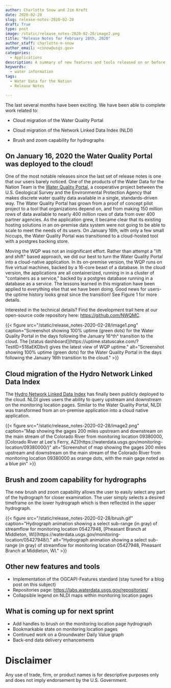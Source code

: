 ```yaml
---
author: Charlotte Snow and Jim Kreft
date: 2020-02-28
slug: release-notes-2020-02-28
draft: True
type: post
image: /static/release_notes-2020-02-28/image2.png
title: "Release Notes for February 28th, 2020"
author_staff: charlotte-m-snow
author_email: <csnow@usgs.gov>
categories:
  - Applications
description: A summary of new features and tools released on or before February 28, 2020
keywords:
  - water information
tags:
  - Water Data for the Nation
  - Release Notes

---
```

The last several months have been exciting. We have been able to
complete work related to:

-   Cloud migration of the Water Quality Portal

-   Cloud migration of the Network Linked Data Index (NLDI)

-   Brush and zoom capability for hydrographs

## On January 16, 2020 the Water Quality Portal was deployed to the cloud!

One of the most notable releases since the last set of release notes is one that our users barely noticed. One of the products of the Water Data for the Nation Team is the [Water Quality Portal](https://www.waterqualitydata.us), a cooperative project between the U.S. Geological Survey and the Environmental Protection Agency that makes discrete water quality data available in a single, standards-driven way. The Water Quality Portal has grown from a proof of concept pilot project to a tool that organizations depend on, and from making 150 million rows of data available to nearly 400 million rows of data from over 400 partner agencies. As the application grew, it became clear that its existing hosting solutions in an on-premise data system were not going to be able to scale to meet the needs of its users. On January 16th, with only a few small hiccups, the Water Quality Portal was transitioned to a cloud-hosted tool with a postgres backing store.

Moving the WQP was not an insignificant effort. Rather than attempt a "lift and shift" based approach, we did our best to turn the Water Quality Portal into a cloud-native application. In its on-premise version, the WQP runs on five virtual machines, backed by a 16-core beast of a database. In the cloud version, the applications are all containerized, running in in a cluster of "containers as a service," backed by a postgres database running in a database as a service. The lessons learned in this migration have been applied to everything else that we have been doing. Good news for users- the uptime history looks great since the transition! See Figure 1 for more details.

Interested in the technical details? Find the development trail here at
our open-source code repository here: <https://github.com/NWQMC>.

<div class="grid-row">
    <div class="grid-col-8 grid-offset-2">
    {{< figure src="/static/release_notes-2020-02-28/image1.png" caption="Screenshot showing 100% uptime (green dots) for the Water Quality Portal in the days following the January 16^th^ transition to the cloud. The [status dashboard](https://uptime.statuscake.com/?TestID=518aEKDbvl) gives the latest view of WQP uptime." alt="Screenshot showing 100% uptime (green dots) for the Water Quality Portal in the days following the January 16th transition to the cloud." >}}
    </div>
</div>


## Cloud migration of the Hydro Network Linked Data Index

The [Hydro Network Linked Data Index](https://labs.waterdata.usgs.gov/about-nldi/) has finally been publicly deployed to the cloud. NLDI gives users the ability to query upstream and downstream on the monitoring location pages. Similar to the Water Quality Portal, NLDI was transformed from an on-premise application into a cloud native application.

<div class="grid-row">
    <div class="grid-col-8 grid-offset-2">
    {{< figure src="/static/release_notes-2020-02-28/image2.png" caption="Map showing the gages 200 miles upstream and downstream on the main stream of the Colorado River from monitoring location 09380000, [Colorado River at Lee's Ferry, AZ](https://waterdata.usgs.gov/monitoring-location/09380000/)" alt="Screenshot of map showing the gages 200 miles upstream and downstream on the main stream of the Colorado River from monitoring location 09380000 as orange dots, with the main gage noted as a blue pin" >}}
    </div>
</div>


## Brush and zoom capability for hydrographs

The new brush and zoom capability allows the user to easily select any part of the hydrograph for closer examination. The user simply selects a desired timeframe on the lower hydrograph which is then reflected in the upper hydrograph.

<div class="grid-row">
    <div class="grid-col-8 grid-offset-2">
    {{< figure src="/static/release_notes-2020-02-28/brush.gif" caption="Hydrograph animation showing a select sub-range (in gray) of streamflow for monitoring location 05427948, [Pheasant Branch at Middleton, WI](https://waterdata.usgs.gov/monitoring-location/05427948/)." alt="Hydrograph animation showing a select sub-range (in gray) of streamflow for monitoring location 05427948, Pheasant Branch at Middleton, WI." >}}
    </div>
</div>


## Other new features and tools

-   Implementation of the OGCAPI-Features standard (stay tuned for a
    blog post on this subject)
-   Repositories page: <https://labs.waterdata.usgs.gov/repositories/>
-   Collapsible legend on NLDI maps within monitoring location pages

## What is coming up for next sprint 

-   Add handles to brush on the monitoring location page hydrograph
-   Bookmarkable state on monitoring location pages
-   Continued work on a Groundwater Daily Value graph
-   Back-end data delivery enhancements   


Disclaimer
==========
Any use of trade, firm, or product names is for descriptive purposes only and does not imply endorsement by the U.S. Government.
